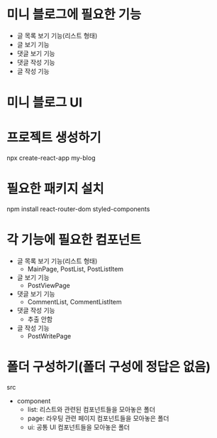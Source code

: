 # 미니 블로그에 필요한 기능
- 글 목록 보기 기능(리스트 형태)
- 글 보기 기능
- 댓글 보기 기능
- 댓글 작성 기능
- 글 작성 기능

# 미니 블로그 UI

# 프로젝트 생성하기
npx create-react-app my-blog

# 필요한 패키지 설치
npm install react-router-dom styled-components

# 각 기능에 필요한 컴포넌트
- 글 목록 보기 기능(리스트 형태)
  - MainPage, PostList, PostListItem
- 글 보기 기능
  - PostViewPage
- 댓글 보기 기능
  - CommentList, CommentListItem
- 댓글 작성 기능
  - 추출 안함
- 글 작성 기능
  - PostWritePage

# 폴더 구성하기(폴더 구성에 정답은 없음)
src
  - component
    - list: 리스트와 관련된 컴포넌트들을 모아놓은 폴더
    - page: 라우팅 관련 페이지 컴포넌트들을 모아놓은 폴더
    - ui: 공통 UI 컴포넌트들을 모아놓은 폴더